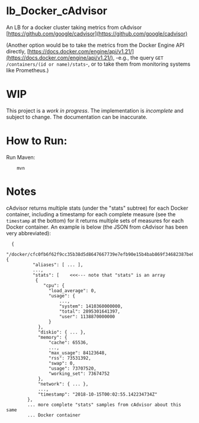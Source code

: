 # lb_Docker_cAdvisor

An LB for a docker cluster taking metrics from cAdvisor
[https://github.com/google/cadvisor](https://github.com/google/cadvisor)

(Another option would be to take the metrics from the Docker Engine API
directly,
[https://docs.docker.com/engine/api/v1.21/](https://docs.docker.com/engine/api/v1.21/),
-e.g., the query `GET /containers/(id or name)/stats`-, or to take them from
monitoring systems like Prometheus.)

# WIP

This project is a *work in progress*. The implementation is *incomplete* and
subject to change. The documentation can be inaccurate.

# How to Run:

Run Maven:

        mvn

# Notes

cAdvisor returns multiple stats (under the "stats" subtree) for each Docker
container, including a timestamp for each complete measure (see the `timestamp`
at the bottom) for it returns multiple sets of measures for each Docker
container. An example is below (the JSON from cAdvisor has been very
abbreviated):

      {
          "/docker/cfc0fb6f62f9cc35b38d5d8647667739e7efb90e15b4bab869f34682387be0d7": {
              "aliases": [ ... ],
              ...,
              "stats": [    <<<--- note that "stats" is an array
               {
                  "cpu": {
                    "load_average": 0,
                    "usage": {
                        ...,
                        "system": 1410360000000,
                        "total": 2895301641397,
                        "user": 1138870000000
                    }
                },
                "diskio": { ... },
                "memory": {
                    "cache": 65536,
                    ...,
                    "max_usage": 84123648,
                    "rss": 73531392,
                    "swap": 0,
                    "usage": 73707520,
                    "working_set": 73674752
                },
                "network": { ... },
                ...,
                "timestamp": "2018-10-15T00:02:55.142234734Z"
            },
            ... more complete "stats" samples from cAdvisor about this same
            ... Docker container

